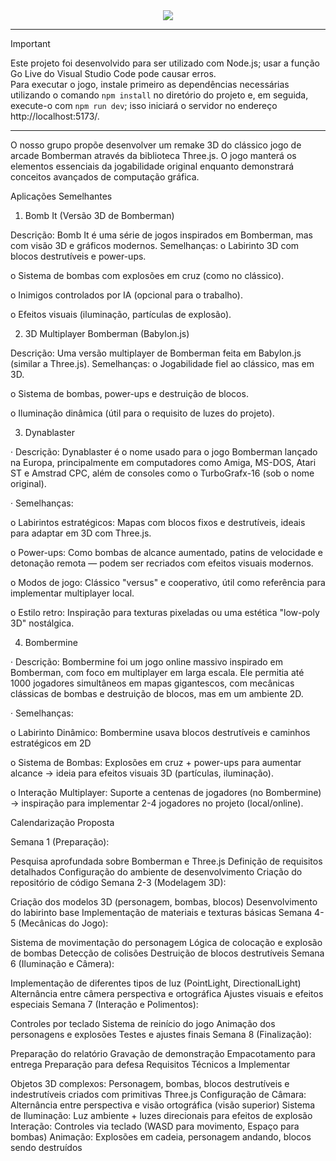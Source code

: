 <div align="center">
  <img src="https://github.com/user-attachments/assets/758ebeaf-f40b-427b-9aba-7c1d9bed28f8">  
</div>

---

> [!IMPORTANT]
> Este projeto foi desenvolvido para ser utilizado com Node.js; usar a função Go Live do Visual Studio Code pode causar erros. <br>
> Para executar o jogo, instale primeiro as dependências necessárias utilizando o comando `npm install` no diretório do projeto e, em seguida, execute-o com `npm run dev`; isso iniciará o servidor no endereço http://localhost:5173/.

---

O nosso grupo propõe desenvolver um remake 3D do clássico jogo de arcade Bomberman através da biblioteca Three.js. O jogo manterá os elementos essenciais da jogabilidade original enquanto demonstrará conceitos avançados de computação gráfica.

Aplicações Semelhantes

1. Bomb It (Versão 3D de Bomberman)

Descrição: Bomb It é uma série de jogos inspirados em Bomberman, mas com visão 3D e gráficos modernos.
Semelhanças:
o   Labirinto 3D com blocos destrutíveis e power-ups.

o   Sistema de bombas com explosões em cruz (como no clássico).

o   Inimigos controlados por IA (opcional para o trabalho).

o   Efeitos visuais (iluminação, partículas de explosão).

2. 3D Multiplayer Bomberman (Babylon.js)

Descrição: Uma versão multiplayer de Bomberman feita em Babylon.js (similar a Three.js).
Semelhanças:
o   Jogabilidade fiel ao clássico, mas em 3D.

o   Sistema de bombas, power-ups e destruição de blocos.

o   Iluminação dinâmica (útil para o requisito de luzes do projeto).

3. Dynablaster

·        Descrição: Dynablaster é o nome usado para o jogo Bomberman lançado na Europa, principalmente em computadores como Amiga, MS-DOS, Atari ST e Amstrad CPC, além de consoles como o TurboGrafx-16 (sob o nome original).

·        Semelhanças:

o   Labirintos estratégicos: Mapas com blocos fixos e destrutíveis, ideais para adaptar em 3D com Three.js.

o   Power-ups: Como bombas de alcance aumentado, patins de velocidade e detonação remota — podem ser recriados com efeitos visuais modernos.

o   Modos de jogo: Clássico "versus" e cooperativo, útil como referência para implementar multiplayer local.

o   Estilo retro: Inspiração para texturas pixeladas ou uma estética "low-poly 3D" nostálgica.

4. Bombermine

·        Descrição: Bombermine foi um jogo online massivo inspirado em Bomberman, com foco em multiplayer em larga escala. Ele permitia até 1000 jogadores simultâneos em mapas gigantescos, com mecânicas clássicas de bombas e destruição de blocos, mas em um ambiente 2D.

·        Semelhanças:

o   Labirinto Dinâmico: Bombermine usava blocos destrutíveis e caminhos estratégicos em 2D

o   Sistema de Bombas: Explosões em cruz + power-ups para aumentar alcance → ideia para efeitos visuais 3D (partículas, iluminação).

o   Interação Multiplayer: Suporte a centenas de jogadores (no Bombermine) → inspiração para implementar 2-4 jogadores no projeto (local/online).

Calendarização Proposta

Semana 1 (Preparação):

Pesquisa aprofundada sobre Bomberman e Three.js
Definição de requisitos detalhados
Configuração do ambiente de desenvolvimento
Criação do repositório de código
Semana 2-3 (Modelagem 3D):

Criação dos modelos 3D (personagem, bombas, blocos)
Desenvolvimento do labirinto base
Implementação de materiais e texturas básicas
Semana 4-5 (Mecânicas do Jogo):

Sistema de movimentação do personagem
Lógica de colocação e explosão de bombas
Detecção de colisões
Destruição de blocos destrutíveis
Semana 6 (Iluminação e Câmera):

Implementação de diferentes tipos de luz (PointLight, DirectionalLight)
Alternância entre câmera perspectiva e ortográfica
Ajustes visuais e efeitos especiais
Semana 7 (Interação e Polimentos):

Controles por teclado
Sistema de reinício do jogo
Animação dos personagens e explosões
Testes e ajustes finais
Semana 8 (Finalização):

Preparação do relatório
Gravação de demonstração
Empacotamento para entrega
Preparação para defesa
Requisitos Técnicos a Implementar

Objetos 3D complexos: Personagem, bombas, blocos destrutíveis e indestrutíveis criados com primitivas Three.js
Configuração de Câmara: Alternância entre perspectiva e visão ortográfica (visão superior)
Sistema de Iluminação: Luz ambiente + luzes direcionais para efeitos de explosão
Interação: Controles via teclado (WASD para movimento, Espaço para bombas)
Animação: Explosões em cadeia, personagem andando, blocos sendo destruídos
